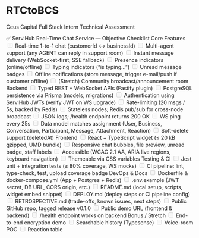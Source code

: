 # RTCtoBCS
Ceus Capital Full Stack Intern Technical Assessment 

✅ ServiHub Real-Time Chat Service — Objective Checklist
Core Features
<input disabled="" type="checkbox"> Real-time 1-to-1 chat (customerId ↔ businessId)
<input disabled="" type="checkbox"> Multi-agent support (any AGENT can reply in support room)
<input disabled="" type="checkbox"> Instant message delivery (WebSocket-first, SSE fallback)
<input disabled="" type="checkbox"> Presence indicators (online/offline)
<input disabled="" type="checkbox"> Typing indicators (“is typing...”)
<input disabled="" type="checkbox"> Unread message badges
<input disabled="" type="checkbox"> Offline notifications (store message, trigger e-mail/push if customer offline)
<input disabled="" type="checkbox"> (Stretch) Community broadcast/announcement room
Backend
<input disabled="" type="checkbox"> Typed REST + WebSocket APIs (Fastify plugin)
<input disabled="" type="checkbox"> PostgreSQL persistence via Prisma (models, migrations)
<input disabled="" type="checkbox"> Authentication using ServiHub JWTs (verify JWT on WS upgrade)
<input disabled="" type="checkbox"> Rate-limiting (20 msgs / 5s, backed by Redis)
<input disabled="" type="checkbox"> Stateless nodes; Redis pub/sub for cross-node broadcast
<input disabled="" type="checkbox"> JSON logs; /health endpoint returns 200 OK
<input disabled="" type="checkbox"> WS ping every 25s
<input disabled="" type="checkbox"> Data model matches assignment (User, Business, Conversation, Participant, Message, Attachment, Reaction)
<input disabled="" type="checkbox"> Soft-delete support (deletedAt)
Frontend
<input disabled="" type="checkbox"> React + TypeScript widget (≤ 20 kB gzipped, UMD bundle)
<input disabled="" type="checkbox"> Responsive chat bubbles, file preview, unread badge, staff labels
<input disabled="" type="checkbox"> Accessible (WCAG 2.1 AA, ARIA live regions, keyboard navigation)
<input disabled="" type="checkbox"> Themeable via CSS variables
Testing & CI
<input disabled="" type="checkbox"> Jest unit + integration tests (≥ 80% coverage, WS mocks)
<input disabled="" type="checkbox"> CI pipeline: lint, type-check, test, upload coverage badge
DevOps & Docs
<input disabled="" type="checkbox"> Dockerfile & docker-compose.yml (App + Postgres + Redis)
<input disabled="" type="checkbox"> .env.example (JWT secret, DB URL, CORS origin, etc.)
<input disabled="" type="checkbox"> README.md (local setup, scripts, widget embed snippet)
<input disabled="" type="checkbox"> DEPLOY.md (deploy steps or CI pipeline config)
<input disabled="" type="checkbox"> RETROSPECTIVE.md (trade-offs, known issues, next steps)
<input disabled="" type="checkbox"> Public GitHub repo, tagged release v0.1.0
<input disabled="" type="checkbox"> Public demo URL (frontend & backend)
<input disabled="" type="checkbox"> /health endpoint works on backend
Bonus / Stretch
<input disabled="" type="checkbox"> End-to-end encryption demo
<input disabled="" type="checkbox"> Searchable history (Typesense)
<input disabled="" type="checkbox"> Voice-room POC
<input disabled="" type="checkbox"> Reaction table